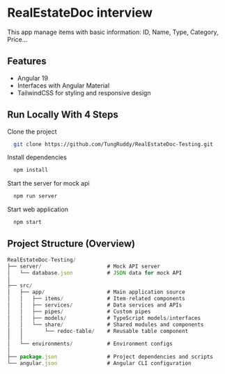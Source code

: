 
# RealEstateDoc interview

This app manage items with basic information: ID, Name, Type, Category, Price…


## Features

- Angular 19
- Interfaces with Angular Material
- TailwindCSS for styling and responsive design


## Run Locally With 4 Steps

Clone the project

```bash
  git clone https://github.com/TungRuddy/RealEstateDoc-Testing.git
```

Install dependencies

```bash
  npm install
```

Start the server for mock api

```bash
  npm run server
```

Start web application

```bash
  npm start
```

## Project Structure (Overview)

```javascript
RealEstateDoc-Testing/
├── server/                     # Mock API server
│   └── database.json           # JSON data for mock API
│
├── src/
│   ├── app/                    # Main application source
│   │   ├── items/              # Item-related components
│   │   ├── services/           # Data services and APIs
│   │   ├── pipes/              # Custom pipes
│   │   ├── models/             # TypeScript models/interfaces
│   │   └── share/              # Shared modules and components
│   │       └── redoc-table/    # Reusable table component
│   │
│   └── environments/           # Environment configs
│
├── package.json                # Project dependencies and scripts
└── angular.json                # Angular CLI configuration

```

